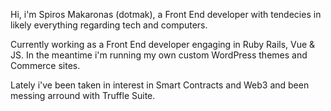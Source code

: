 Hi, i'm Spiros Makaronas (dotmak), a Front End developer with tendecies in likely everything regarding tech and computers. 

Currently working as a Front End developer engaging in Ruby Rails, Vue & JS. 
In the meantime i'm running my own custom WordPress themes and Commerce sites.

Lately i've been taken in interest in Smart Contracts and Web3 and been messing arround with Truffle Suite.

<!---
dotmak/dotmak is a ✨ special ✨ repository because its `README.md` (this file) appears on your GitHub profile.
You can click the Preview link to take a look at your changes.
--->
